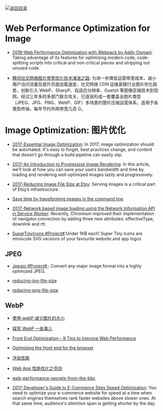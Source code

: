 [![返回目录](https://parg.co/UGo)](https://github.com/wxyyxc1992/Awesome-Reference)

# Web Performance Optimization for Image

* [2018-Web Performance Optimization with Webpack by Addy Osmani](https://parg.co/UXN): Taking advantage of its features for optimizing modern code, code-splitting scripts into critical and non-critical pieces and stripping out unused code.

* [腾讯社交网络图片带宽优化技术演进之路](https://parg.co/Ua4): 为进一步降低运营带宽成本，减小用户访问流量及提升页面加载速度，社交网络 CDN 运维紧跟行业图片优化趋势，创新引入 WebP、SharpP、自适应分辨率、Guetzli 等图像压缩技术到现网，经过三年多的多部门联合攻关，已逐渐形成一套覆盖全图片类型（JPEG、JPG、PNG、WebP、GIF）多场景的图片压缩运营体系，适用于各类型终端，每年节约外网带宽几百 G。

# Image Optimization: 图片优化

* [2017-Essential Image Optimization](https://images.guide/): In 2017, image optimization should be automated. It's easy to forget, best practices change, and content that doesn't go through a build pipeline can easily slip.

* [2017-An Introduction to Progressive Image Rendering](https://parg.co/bLp): In this article, we’ll look at how you can save your users bandwidth and time by loading and rendering well-optimized images lazily and progressively.

* [2017-Reducing Image File Size at Etsy](https://parg.co/bvn): Serving images is a critical part of Etsy’s infrastructure.

- [Save time by transforming images in the command line](http://6me.us/WYOP1)

* [2017-Network based image loading using the Network Information API in Service Worker](https://parg.co/U5N): Recently, Chromium improved their implementation of navigator.connection by adding three new attributes: effectiveType, downlink and rtt.

* [SuperTinyIcons #Project#](https://github.com/edent/SuperTinyIcons):Under 1KB each! Super Tiny Icons are miniscule SVG versions of your favourite website and app logos

## JPEG

* [Jpegio #Project# ](https://www.jpeg.io/): Convert any major image format into a highly optimized JPEG.

* [reducing-jpg-file-size](https://medium.com/@duhroach/reducing-jpg-file-size-e5b27df3257c#.jdegycys9)

* [reducing-png-file-size](https://medium.com/@duhroach/reducing-png-file-size-8473480d0476#.pxfmpayr1)

## WebP

* [使用 webP 减少图片的大小](http://www.tuicool.com/articles/euAJv2Z)

* [探究 WebP 一些事儿](https://aotu.io/notes/2016/06/23/explore-something-of-webp/)

* [Front End Optimization – 9 Tips to Improve Web Performance](https://www.keycdn.com/blog/front-end-optimization/)

* [Optimising the front end for the browser](https://hackernoon.com/optimising-the-front-end-for-the-browser-f2f51a29c572?source=reading_list---------1-1---------)

* [渲染性能](https://github.com/sundway/blog/issues/2)

* [Web App 性能优化之亮剑](http://insights.thoughtworkers.org/web-apps-performance-optimization/)

* [web-performance-secrets-from-the-bbc](https://medium.com/net-magazine/web-performance-secrets-from-the-bbc-d4b01f869752#.hwhq6jcbn)

* [2017-Developer's Guide to E-Commerce Sites Speed Optimization](https://parg.co/U6q): You need to optimize your e-commerce website for speed at a time when search engines themselves rank faster websites above slower ones. At that same time, audience's attention span is getting shorter by the day.
